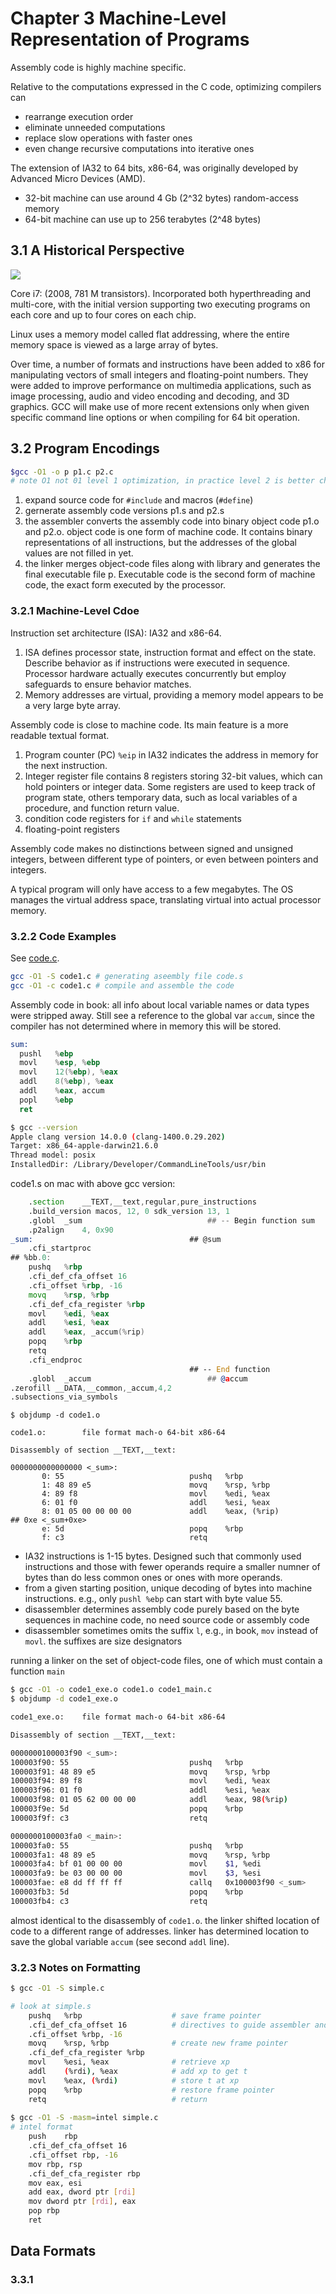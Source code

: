 # Chapter 3 Machine-Level Representation of Programs

Assembly code is highly machine specific.

Relative to the computations expressed in the C code, optimizing compilers can

- rearrange execution order
- eliminate unneeded computations
- replace slow operations with faster ones
- even change recursive computations into iterative ones

The extension of IA32 to 64 bits, x86-64, was originally developed by Advanced Micro Devices (AMD).

- 32-bit machine can use around 4 Gb (2^32 bytes) random-access memory
- 64-bit machine can use up to 256 terabytes (2^48 bytes)

## 3.1 A Historical Perspective

![](./moores.law.png)

Core i7: (2008, 781 M transistors). Incorporated both hyperthreading and multi-core, with the initial version supporting two executing programs on each core and up to four cores on each chip.

Linux uses a memory model called flat addressing, where the entire memory space is viewed as a large array of bytes.

Over time, a number of formats and instructions have been added to x86 for manipulating vectors of small integers and floating-point numbers. They were added to improve performance on multimedia applications, such as image processing, audio and video encoding and decoding, and 3D graphics. GCC will make use of more recent extensions only when given specific command line options or when compiling for 64 bit operation.

## 3.2 Program Encodings

```bash
$gcc -O1 -o p p1.c p2.c
# note O1 not 01 level 1 optimization, in practice level 2 is better choice for performance
```

1. expand source code for `#include` and macros (`#define`)
1. gernerate assembly code versions p1.s and p2.s
1. the assembler converts the assembly code into binary object code p1.o and p2.o. object code is one form of machine code. It contains binary representations of all instructions, but the addresses of the global values are not filled in yet.
1. the linker merges object-code files along with library and generates the final executable file p. Executable code is the second form of machine code, the exact form executed by the processor.

### 3.2.1 Machine-Level Cdoe

Instruction set architecture (ISA): IA32 and x86-64.

1. ISA defines processor state, instruction format and effect on the state. Describe behavior as if instructions were executed in sequence. Processor hardware actually executes concurrently but employ safeguards to ensure behavior matches.
1. Memory addresses are virtual, providing a memory model appears to be a very large byte array.

Assembly code is close to machine code. Its main feature is a more readable textual format.

1. Program counter (PC) `%eip` in IA32 indicates the address in memory for the next instruction.
1. Integer register file contains 8 registers storing 32-bit values, which can hold pointers or integer data. Some registers are used to keep track of program state, others temporary data, such as local variables of a procedure, and function return value.
1. condition code registers for `if` and `while` statements
1. floating-point registers

Assembly code makes no distinctions between signed and unsigned integers, between different type of pointers, or even between pointers and integers.

A typical program will only have access to a few megabytes. The OS manages the virtual address space, translating virtual into actual processor memory.

### 3.2.2 Code Examples

See [code.c](../code/data/code.c).

```bash
gcc -O1 -S code1.c # generating aseembly file code.s
gcc -O1 -c code1.c # compile and assemble the code
```

Assembly code in book: all info about local variable names or data types were stripped away. Still see a reference to the global var `accum`, since the compiler has not determined where in memory this will be stored.

```asm
sum:
  pushl   %ebp
  movl    %esp, %ebp
  movl    12(%ebp), %eax
  addl    8(%ebp), %eax
  addl    %eax, accum
  popl    %ebp
  ret
```

```bash
$ gcc --version
Apple clang version 14.0.0 (clang-1400.0.29.202)
Target: x86_64-apple-darwin21.6.0
Thread model: posix
InstalledDir: /Library/Developer/CommandLineTools/usr/bin
```

code1.s on mac with above gcc version:

```asm
	.section	__TEXT,__text,regular,pure_instructions
	.build_version macos, 12, 0	sdk_version 13, 1
	.globl	_sum                            ## -- Begin function sum
	.p2align	4, 0x90
_sum:                                   ## @sum
	.cfi_startproc
## %bb.0:
	pushq	%rbp
	.cfi_def_cfa_offset 16
	.cfi_offset %rbp, -16
	movq	%rsp, %rbp
	.cfi_def_cfa_register %rbp
	movl	%edi, %eax
	addl	%esi, %eax
	addl	%eax, _accum(%rip)
	popq	%rbp
	retq
	.cfi_endproc
                                        ## -- End function
	.globl	_accum                          ## @accum
.zerofill __DATA,__common,_accum,4,2
.subsections_via_symbols
```

```
$ objdump -d code1.o

code1.o:        file format mach-o 64-bit x86-64

Disassembly of section __TEXT,__text:

0000000000000000 <_sum>:
       0: 55                            pushq   %rbp
       1: 48 89 e5                      movq    %rsp, %rbp
       4: 89 f8                         movl    %edi, %eax
       6: 01 f0                         addl    %esi, %eax
       8: 01 05 00 00 00 00             addl    %eax, (%rip)            ## 0xe <_sum+0xe>
       e: 5d                            popq    %rbp
       f: c3                            retq
```

- IA32 instructions is 1-15 bytes. Designed such that commonly used instructions and those with fewer operands require a smaller numner of bytes than do less common ones or ones with more operands.
- from a given starting position, unique decoding of bytes into machine instructions. e.g., only `pushl %ebp` can start with byte value 55.
- disassembler determines assembly code purely based on the byte sequences in machine code, no need source code or assembly code
- disassembler sometimes omits the suffix `l`, e.g., in book, `mov` instead of `movl`. the suffixes are size designators

running a linker on the set of object-code files, one of which must contain a function `main`

```bash
$ gcc -O1 -o code1_exe.o code1.o code1_main.c
$ objdump -d code1_exe.o

code1_exe.o:    file format mach-o 64-bit x86-64

Disassembly of section __TEXT,__text:

0000000100003f90 <_sum>:
100003f90: 55                           pushq   %rbp
100003f91: 48 89 e5                     movq    %rsp, %rbp
100003f94: 89 f8                        movl    %edi, %eax
100003f96: 01 f0                        addl    %esi, %eax
100003f98: 01 05 62 00 00 00            addl    %eax, 98(%rip)          ## 0x100004000 <_accum>
100003f9e: 5d                           popq    %rbp
100003f9f: c3                           retq

0000000100003fa0 <_main>:
100003fa0: 55                           pushq   %rbp
100003fa1: 48 89 e5                     movq    %rsp, %rbp
100003fa4: bf 01 00 00 00               movl    $1, %edi
100003fa9: be 03 00 00 00               movl    $3, %esi
100003fae: e8 dd ff ff ff               callq   0x100003f90 <_sum>
100003fb3: 5d                           popq    %rbp
100003fb4: c3                           retq
```

almost identical to the disassembly of `code1.o`. the linker shifted location of code to a different range of addresses. linker has determined location to save the global variable `accum` (see second `addl` line). 

### 3.2.3 Notes on Formatting

```bash
$ gcc -O1 -S simple.c

# look at simple.s
    pushq	%rbp                    # save frame pointer
	.cfi_def_cfa_offset 16          # directives to guide assembler and linker
	.cfi_offset %rbp, -16
	movq	%rsp, %rbp              # create new frame pointer
	.cfi_def_cfa_register %rbp
	movl	%esi, %eax              # retrieve xp
	addl	(%rdi), %eax            # add xp to get t
	movl	%eax, (%rdi)            # store t at xp
	popq	%rbp                    # restore frame pointer
	retq                            # return
	
$ gcc -O1 -S -masm=intel simple.c
# intel format
    push	rbp
	.cfi_def_cfa_offset 16
	.cfi_offset rbp, -16
	mov	rbp, rsp
	.cfi_def_cfa_register rbp
	mov	eax, esi
	add	eax, dword ptr [rdi]
	mov	dword ptr [rdi], eax
	pop	rbp
	ret
```

## Data Formats

### 3.3.1
